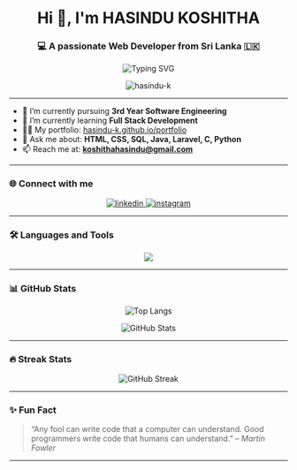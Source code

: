 <h1 align="center">Hi 👋, I'm HASINDU KOSHITHA</h1>
<h3 align="center">💻 A passionate Web Developer from Sri Lanka 🇱🇰</h3>

<p align="center">
  <img src="https://readme-typing-svg.demolab.com?font=Fira+Code&size=22&pause=1000&center=true&vCenter=true&width=435&lines=3rd+Year+Software+Engineering+Undergraduate;Full+Stack+Development+Enthusiast;Tech+Explorer+%F0%9F%9A%80" alt="Typing SVG" />
</p>

<p align="center"> 
  <img src="https://komarev.com/ghpvc/?username=hasindu-k&label=Profile%20views&color=0e75b6&style=flat" alt="hasindu-k" />
</p>

---

- 🔭 I’m currently pursuing **3rd Year Software Engineering**
- 🌱 I’m currently learning **Full Stack Development**
- 👨‍💻 My portfolio: [hasindu-k.github.io/portfolio](https://hasindu-k.github.io/portfolio/)
- 💬 Ask me about: **HTML, CSS, SQL, Java, Laravel, C, Python**
- 📫 Reach me at: **koshithahasindu@gmail.com**

---

### 🌐 Connect with me
<p align="center">
  <a href="https://linkedin.com/in/hasindu-koshitha" target="_blank">
    <img src="https://skillicons.dev/icons?i=linkedin" alt="linkedin" />
  </a>
  <a href="https://instagram.com/hasindu.koshitha" target="_blank">
    <img src="https://skillicons.dev/icons?i=instagram" alt="instagram" />
  </a>
</p>

---

### 🛠️ Languages and Tools
<p align="center">
  <img src="https://skillicons.dev/icons?i=html,css,js,laravel,react,java,python,c,mongodb,express,firebase,flutter,figma,git,mysql,docker,bootstrap,tailwind,node" />
</p>

---

### 📊 GitHub Stats

<p align="center">
  <img src="https://github-readme-stats.vercel.app/api/top-langs/?username=hasindu-k&layout=compact&theme=default" alt="Top Langs" />
</p>
<p align="center">
  <img src="https://github-readme-stats.vercel.app/api?username=hasindu-k&show_icons=true&theme=default" alt="GitHub Stats" />
</p>

---

### 🔥 Streak Stats
<p align="center">
  <img src="https://github-readme-streak-stats.herokuapp.com/?user=hasindu-k&theme=default" alt="GitHub Streak" />
</p>

---

### ✨ Fun Fact
> “Any fool can write code that a computer can understand. Good programmers write code that humans can understand.” – *Martin Fowler*

---
